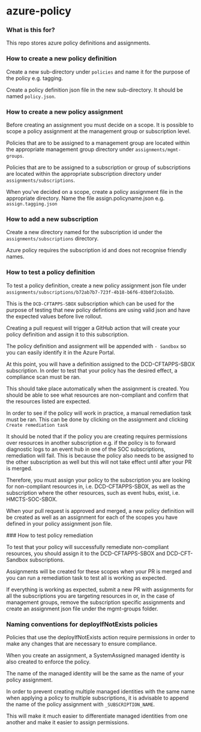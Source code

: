 # azure-policy

### What is this for?

This repo stores azure policy definitions and assignments. 

### How to create a new policy definition

Create a new sub-directory under `policies` and name it for the purpose of the policy e.g. tagging.

Create a policy definition json file in the new sub-directory. It should be named `policy.json`.

### How to create a new policy assignment

Before creating an assignment you must decide on a scope. It is possible to scope a policy assignment at the management group or subscription level.

Policies that are to be assigned to a management group are located within the appropriate management group directory under `assignments/mgmt-groups`.

Policies that are to be assigned to a subscription or group of subscriptions are located within the appropriate subscription directory under `assignments/subscriptions`.

When you've decided on a scope, create a policy assignment file in the appropriate directory. Name the file assign.policyname.json e.g. `assign.tagging.json`

### How to add a new subscription

Create a new directory named for the subscription id under the `assignments/subscriptions` directory.

Azure policy requires the subscription id and does not recognise friendly names.

### How to test a policy definition

To test a policy definition, create a new policy assignment json file under `assignments/subscriptions/b72ab7b7-723f-4b18-b6f6-03b0f2c6a1bb`.

This is the `DCD-CFTAPPS-SBOX` subscription which can be used for the purpose of testing that new policy defintions are using valid json and have the expected values before live rollout.

Creating a pull request will trigger a GitHub action that will create your policy definition and assign it to this subscription.

The policy definition and assignment will be appended with `- Sandbox` so you can easily identify it in the Azure Portal.

At this point, you will have a definition assigned to the DCD-CFTAPPS-SBOX subscription. In order to test that your policy has the desired effect, a compliance scan must be ran.

This should take place automatically when the assignment is created. You should be able to see what resources are non-compliant and confirm that the resources listed are expected.

In order to see if the policy will work in practice, a manual remediation task must be ran. This can be done by clicking on the assignment and clicking `Create remediation task`

It should be noted that if the policy you are creating requires permissions over resources in another subscription e.g. if the policy is to forward diagnostic logs to an event hub in one of the SOC subscriptions, remediation will fail. This is because the policy also needs to be assigned to the other subscription as well but this will not take effect until after your PR is merged.

Therefore, you must assign your policy to the subscription you are looking for non-compliant resources in, i.e. DCD-CFTAPPS-SBOX, as well as the subscription where the other resources, such as event hubs, exist, i.e. HMCTS-SOC-SBOX.

When your pull request is approved and merged, a new policy definition will be created as well as an assignment for each of the scopes you have defined in your policy assignment json file.

### How to test policy remediation

To test that your policy will successfully remediate non-compliant resources, you should assign it to the DCD-CFTAPPS-SBOX and DCD-CFT-Sandbox subscriptions.

Assignments will be created for these scopes when your PR is merged and you can run a remediation task to test all is working as expected.

If everything is working as expected, submit a new PR with assignments for all the subscriptions you are targeting resources in or, in the case of management groups, remove the subscription specific assignments and create an assignment json file under the mgmt-groups folder.

### Naming conventions for deployIfNotExists policies

Policies that use the deployIfNotExists action require permissions in order to make any changes that are necessary to ensure compliance.

When you create an assignment, a SystemAssigned managed identity is also created to enforce the policy.

The name of the managed identity will be the same as the name of your policy assignment.

In order to prevent creating multiple managed identities with the same name when applying a policy to multiple subscriptions, it is advisable to append the name of the policy assignment with `_SUBSCRIPTION_NAME`.

This will make it much easier to differentiate managed identities from one another and make it easier to assign permissions.